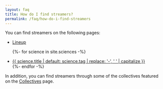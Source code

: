 ```yaml
---
layout: faq
title: How do I find streamers?
permalink: /faq/how-do-i-find-streamers
---
```

<p>
  You can find streamers on the following pages:
</p>

<ul class="list-default">
  <li>
    <a href="{{ '/lineup' | relative_url }}">Lineup</a>
  </li>

  {%- for science in site.sciences -%}
  <li>
    <a href="{{ science.url }}" class="text-{{ science.tag }}">
      {{ science.title | default: science.tag | replace: '-', ' ' | capitalize }}
    </a>
  </li>
  {%- endfor -%}
</ul>

<p>
  In addition, you can find streamers through some of the collectives featured on the <a href="{{ '/collectives' | relative_url }}">Collectives</a> page.
</p>
